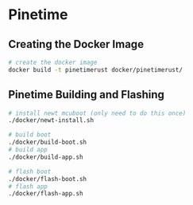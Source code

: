 Pinetime
================================================================================

Creating the Docker Image
--------------------------------------------------------------------------------
```sh
# create the docker image
docker build -t pinetimerust docker/pinetimerust/
```

Pinetime Building and Flashing
--------------------------------------------------------------------------------
```sh
# install newt mcuboot (only need to do this once)
./docker/newt-install.sh

# build boot
./docker/build-boot.sh
# build app
./docker/build-app.sh

# flash boot
./docker/flash-boot.sh
# flash app
./docker/flash-app.sh
```

